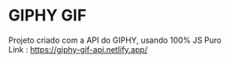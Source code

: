 # GIPHY GIF
Projeto criado com a API do GIPHY, usando 100% JS Puro  
Link : https://giphy-gif-api.netlify.app/
